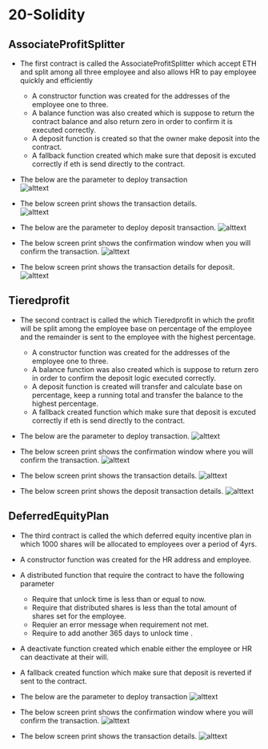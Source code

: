 # 20-Solidity
## AssociateProfitSplitter
- The first contract is called the AssociateProfitSplitter which accept ETH and split among all three employee and also allows HR to pay employee quickly and efficiently
    * A constructor function was created for the addresses of the employee one to three.
    * A balance function was also created which is suppose to return the contract balance and also return zero in order to confirm it is executed correctly.
    * A deposit function is created so that the owner make deposit into the contract.
    * A fallback function created which make sure that deposit is excuted correctly if eth is send directly to the contract.

- The below are the parameter to deploy transaction    
![alttext](Image/Deploy.png)

- The below screen print shows the transaction details.  
![alttext](Image/Transdetail.png)

- The below are the parameter to deploy deposit transaction.
![alttext](Image/Deposit.png)

- The below screen print shows the confirmation window when you will confirm the transaction.
![alttext](Image/depositconfir.png)

- The below screen print shows the transaction details for deposit.
![alttext](Image/deposittrans.png)


## Tieredprofit
- The second contract is called the which Tieredprofit in which the profit will be split among the employee base on percentage of the employee and the remainder is sent to the employee with the highest percentage.

    *  A constructor function was created for the addresses of the employee one to three.
    * A balance function was also created which is suppose to  return zero in order to confirm the deposit logic executed correctly.
    * A deposit function is created will transfer and calculate base on percentage, keep a running total and transfer the balance to the highest percentage.
    * A fallback created function which make sure that deposit is excuted correctly if eth is send directly to the contract.




- The below are the parameter to deploy transaction.
![alttext](Image/Tieredprofit1.PNG)


- The below screen print shows the confirmation window where you will confirm the transaction.
![alttext](Image/Tieredprofit2.PNG)


- The below screen print shows the transaction details.
![alttext](Image/Tieredprofit3.PNG)


- The below screen print shows the deposit transaction details.
![alttext](Image/Tieredprofit4.PNG)




## DeferredEquityPlan
- The third contract is called the which deferred equity incentive plan in which 1000 shares will be allocated to employees over a period of 4yrs.

*  A constructor function was created for the HR address and employee.

* A distributed function that require the contract to have the following parameter
    * Require that unlock time is less than or equal to now.
    * Require that distributed shares is less than the total amount of shares set for the employee.
    * Requier an error message when requirement not met.
    * Require to add another 365 days to unlock time .


* A deactivate function created which enable either the employee or HR can deactivate at their will.

* A fallback created function which make sure that deposit is reverted if sent to the contract.

- The below are the parameter to deploy transaction
![alttext](Image/DeferredEquityPlan1.PNG)


- The below screen print shows the confirmation window where you will confirm the transaction.
![alttext](Image/DeferredEquityPlan2.PNG)


- The below screen print shows the transaction details.
![alttext](Image/DeferredEquityPlan3.PNG)

